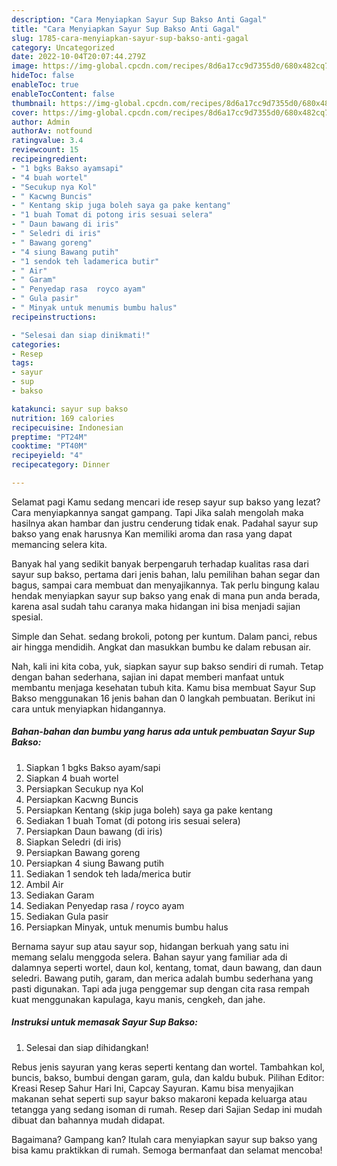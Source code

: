 ```yaml
---
description: "Cara Menyiapkan Sayur Sup Bakso Anti Gagal"
title: "Cara Menyiapkan Sayur Sup Bakso Anti Gagal"
slug: 1785-cara-menyiapkan-sayur-sup-bakso-anti-gagal
category: Uncategorized
date: 2022-10-04T20:07:44.279Z
image: https://img-global.cpcdn.com/recipes/8d6a17cc9d7355d0/680x482cq70/sayur-sup-bakso-foto-resep-utama.jpg
hideToc: false
enableToc: true
enableTocContent: false
thumbnail: https://img-global.cpcdn.com/recipes/8d6a17cc9d7355d0/680x482cq70/sayur-sup-bakso-foto-resep-utama.jpg
cover: https://img-global.cpcdn.com/recipes/8d6a17cc9d7355d0/680x482cq70/sayur-sup-bakso-foto-resep-utama.jpg
author: Admin
authorAv: notfound
ratingvalue: 3.4
reviewcount: 15
recipeingredient:
- "1 bgks Bakso ayamsapi"
- "4 buah wortel"
- "Secukup nya Kol"
- " Kacwng Buncis"
- " Kentang skip juga boleh saya ga pake kentang"
- "1 buah Tomat di potong iris sesuai selera"
- " Daun bawang di iris"
- " Seledri di iris"
- " Bawang goreng"
- "4 siung Bawang putih"
- "1 sendok teh ladamerica butir"
- " Air"
- " Garam"
- " Penyedap rasa  royco ayam"
- " Gula pasir"
- " Minyak untuk menumis bumbu halus"
recipeinstructions:

- "Selesai dan siap dinikmati!"
categories:
- Resep
tags:
- sayur
- sup
- bakso

katakunci: sayur sup bakso 
nutrition: 169 calories
recipecuisine: Indonesian
preptime: "PT24M"
cooktime: "PT40M"
recipeyield: "4"
recipecategory: Dinner

---
```



Selamat pagi Kamu sedang mencari ide resep sayur sup bakso yang lezat? Cara menyiapkannya sangat gampang. Tapi Jika salah mengolah maka hasilnya akan hambar dan justru cenderung tidak enak. Padahal sayur sup bakso yang enak harusnya Kan memiliki aroma dan rasa yang dapat memancing selera kita.


Banyak hal yang sedikit banyak berpengaruh terhadap kualitas rasa dari sayur sup bakso, pertama dari jenis bahan, lalu pemilihan bahan segar dan bagus, sampai cara membuat dan menyajikannya. Tak perlu bingung kalau hendak menyiapkan sayur sup bakso yang enak di mana pun anda berada, karena asal sudah tahu caranya maka hidangan ini bisa menjadi sajian spesial.

Simple dan Sehat. sedang brokoli, potong per kuntum. Dalam panci, rebus air hingga mendidih. Angkat dan masukkan bumbu ke dalam rebusan air.


Nah, kali ini kita coba, yuk, siapkan sayur sup bakso sendiri di rumah. Tetap dengan bahan sederhana, sajian ini dapat memberi manfaat untuk membantu menjaga kesehatan tubuh kita. Kamu bisa membuat Sayur Sup Bakso menggunakan 16 jenis bahan dan 0 langkah pembuatan. Berikut ini cara untuk menyiapkan hidangannya.

<!--inarticleads1-->

##### Bahan-bahan dan bumbu yang harus ada untuk pembuatan Sayur Sup Bakso:

1. Siapkan 1 bgks Bakso ayam/sapi
1. Siapkan 4 buah wortel
1. Persiapkan Secukup nya Kol
1. Persiapkan  Kacwng Buncis
1. Persiapkan  Kentang (skip juga boleh) saya ga pake kentang
1. Sediakan 1 buah Tomat (di potong iris sesuai selera)
1. Persiapkan  Daun bawang (di iris)
1. Siapkan  Seledri (di iris)
1. Persiapkan  Bawang goreng
1. Persiapkan 4 siung Bawang putih
1. Sediakan 1 sendok teh lada/merica butir
1. Ambil  Air
1. Sediakan  Garam
1. Sediakan  Penyedap rasa / royco ayam
1. Sediakan  Gula pasir
1. Persiapkan  Minyak, untuk menumis bumbu halus


Bernama sayur sup atau sayur sop, hidangan berkuah yang satu ini memang selalu menggoda selera. Bahan sayur yang familiar ada di dalamnya seperti wortel, daun kol, kentang, tomat, daun bawang, dan daun seledri. Bawang putih, garam, dan merica adalah bumbu sederhana yang pasti digunakan. Tapi ada juga penggemar sup dengan cita rasa rempah kuat menggunakan kapulaga, kayu manis, cengkeh, dan jahe. 

<!--inarticleads2-->

##### Instruksi untuk memasak Sayur Sup Bakso:


1. Selesai dan siap dihidangkan!

Rebus jenis sayuran yang keras seperti kentang dan wortel. Tambahkan kol, buncis, bakso, bumbui dengan garam, gula, dan kaldu bubuk. Pilihan Editor: Kreasi Resep Sahur Hari Ini, Capcay Sayuran. Kamu bisa menyajikan makanan sehat seperti sup sayur bakso makaroni kepada keluarga atau tetangga yang sedang isoman di rumah. Resep dari Sajian Sedap ini mudah dibuat dan bahannya mudah didapat. 

Bagaimana? Gampang kan? Itulah cara menyiapkan sayur sup bakso yang bisa kamu praktikkan di rumah. Semoga bermanfaat dan selamat mencoba!
